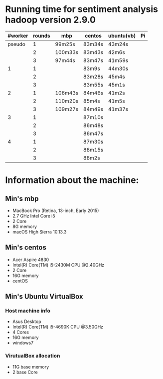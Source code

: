# Running time for sentiment analysis hadoop version 2.9.0

| #worker | rounds | mbp     | centos | ubuntu(vb) | Pi |
|---------|--------|---------|--------|------------|----|
| pseudo  | 1      | 99m25s  | 83m34s | 43m24s     |    |
|         | 2      | 100m33s | 83m43s | 42m6s      |    |
|         | 3      | 97m44s  | 83m47s | 41m59s     |    |
| 1       | 1      |         | 83m9s  | 44m30s     |    |
|         | 2      |         | 83m28s | 45m4s      |    |
|         | 3      |         | 83m55s | 45m1s      |    |
| 2       | 1      | 106m43s | 84m46s | 41m2s      |    |
|         | 2      | 110m20s | 85m4s  | 41m5s      |    |
|         | 3      | 109m27s | 84m49s | 41m37s     |    |
| 3       | 1      |         | 87m10s |            |    |
|         | 2      |         | 86m48s |            |    |
|         | 3      |         | 86m47s |            |    |
| 4       | 1      |         | 87m30s |            |    |
|         | 2      |         | 88m15s |            |    |
|         | 3      |         | 88m2s  |            |    |


# Information about the machine:


## Min's mbp

* MacBook Pro (Retina, 13-inch, Early 2015) 
* 2.7 GHz Intel Core i5
* 2 Core
* 8G memory
* macOS High Sierra 10.13.3

## Min's centos

* Acer Aspire 4830
* Intel(R) Core(TM) i5-2430M CPU @2.40GHz
* 2 Core
* 16G memory
* centOS 

## Min's Ubuntu VirtualBox

### Host machine info

* Asus Desktop
* Intel(R) Core(TM) i5-4690K CPU @3.50GHz
* 4 Cores
* 16G memory
* windows7

### VirutualBox allocation

* 11G base memory
* 2 base Core




